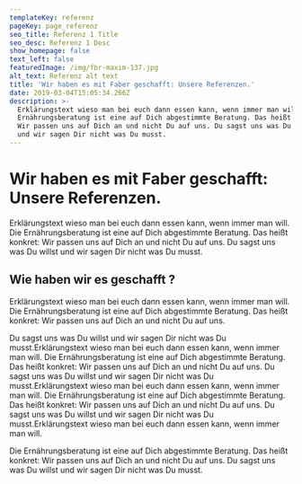 ```yaml
---
templateKey: referenz
pageKey: page_referenz
seo_title: Referenz 1 Title
seo_desc: Referenz 1 Desc
show_homepage: false
text_left: false
featuredImage: /img/fbr-maxim-137.jpg
alt_text: Referenz alt text
title: 'Wir haben es mit Faber geschafft: Unsere Referenzen.'
date: 2019-03-04T15:05:34.266Z
description: >-
  Erklärungstext wieso man bei euch dann essen kann, wenn immer man will. Die
  Ernährungsberatung ist eine auf Dich abgestimmte Beratung. Das heißt konkret:
  Wir passen uns auf Dich an und nicht Du auf uns. Du sagst uns was Du willst
  und wir sagen Dir nicht was Du musst.
---
```

# Wir haben es mit Faber geschafft: Unsere Referenzen.

Erklärungstext wieso man bei euch dann essen kann, wenn immer man will. Die Ernährungsberatung ist eine auf Dich abgestimmte Beratung. Das heißt konkret: Wir passen uns auf Dich an und nicht Du auf uns. Du sagst uns was Du willst und wir sagen Dir nicht was Du musst.

## Wie haben wir es geschafft ?

Erklärungstext wieso man bei euch dann essen kann, wenn immer man will. Die Ernährungsberatung ist eine auf Dich abgestimmte Beratung. Das heißt konkret: Wir passen uns auf Dich an und nicht Du auf uns. 

Du sagst uns was Du willst und wir sagen Dir nicht was Du musst.Erklärungstext wieso man bei euch dann essen kann, wenn immer man will. Die Ernährungsberatung ist eine auf Dich abgestimmte Beratung. Das heißt konkret: Wir passen uns auf Dich an und nicht Du auf uns. Du sagst uns was Du willst und wir sagen Dir nicht was Du musst.Erklärungstext wieso man bei euch dann essen kann, wenn immer man will. Die Ernährungsberatung ist eine auf Dich abgestimmte Beratung. Das heißt konkret: Wir passen uns auf Dich an und nicht Du auf uns. Du sagst uns was Du willst und wir sagen Dir nicht was Du musst.Erklärungstext wieso man bei euch dann essen kann, wenn immer man will. 

Die Ernährungsberatung ist eine auf Dich abgestimmte Beratung. Das heißt konkret: Wir passen uns auf Dich an und nicht Du auf uns. Du sagst uns was Du willst und wir sagen Dir nicht was Du musst.
